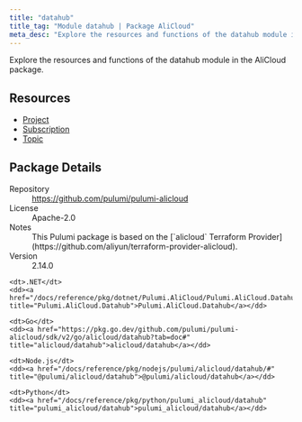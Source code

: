 ```yaml
---
title: "datahub"
title_tag: "Module datahub | Package AliCloud"
meta_desc: "Explore the resources and functions of the datahub module in the AliCloud package."
---
```


<!-- WARNING: this file was generated by Pulumi Docs Generator. -->
<!-- Do not edit by hand unless you're certain you know what you are doing! -->

Explore the resources and functions of the datahub module in the AliCloud package.

<h2 id="resources">Resources</h2>
<ul class="api">
    <li><a href="project" title="Project"><span class="symbol resource"></span>Project</a></li>
    <li><a href="subscription" title="Subscription"><span class="symbol resource"></span>Subscription</a></li>
    <li><a href="topic" title="Topic"><span class="symbol resource"></span>Topic</a></li>
</ul>

<h2 id="package-details">Package Details</h2>
<dl class="package-details">
	<dt>Repository</dt>
	<dd><a href="https://github.com/pulumi/pulumi-alicloud">https://github.com/pulumi/pulumi-alicloud</a></dd>
	<dt>License</dt>
	<dd>Apache-2.0</dd>
	<dt>Notes</dt>
	<dd>This Pulumi package is based on the [`alicloud` Terraform Provider](https://github.com/aliyun/terraform-provider-alicloud).</dd>
	<dt>Version</dt>
	<dd>2.14.0</dd>
</dl>



<dl class="tabular">

    <dt>.NET</dt>
    <dd><a href="/docs/reference/pkg/dotnet/Pulumi.AliCloud/Pulumi.AliCloud.Datahub.html" title="Pulumi.AliCloud.Datahub">Pulumi.AliCloud.Datahub</a></dd>

    <dt>Go</dt>
    <dd><a href="https://pkg.go.dev/github.com/pulumi/pulumi-alicloud/sdk/v2/go/alicloud/datahub?tab=doc#" title="alicloud/datahub">alicloud/datahub</a></dd>

    <dt>Node.js</dt>
    <dd><a href="/docs/reference/pkg/nodejs/pulumi/alicloud/datahub/#" title="@pulumi/alicloud/datahub">@pulumi/alicloud/datahub</a></dd>

    <dt>Python</dt>
    <dd><a href="/docs/reference/pkg/python/pulumi_alicloud/datahub" title="pulumi_alicloud/datahub">pulumi_alicloud/datahub</a></dd>

</dl>

